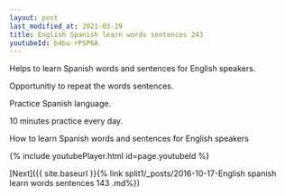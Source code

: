 ```yaml
---
layout: post
last_modified_at: 2021-03-29
title: English Spanish learn words sentences 243 
youtubeId: b4bu-rPSP6A
---
```

 
 
Helps to learn Spanish words and sentences for English speakers.

Opportunitiy to repeat the words sentences. 

Practice Spanish language. 
 
10 minutes practice every day. 
 
How to learn Spanish words and sentences for English speakers 
 
{% include youtubePlayer.html id=page.youtubeId %}
 
 
[Next]({{ site.baseurl }}{% link  split1/_posts/2016-10-17-English spanish learn words sentences 143 .md%})
 
